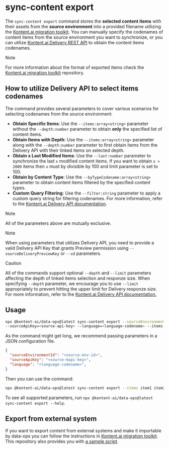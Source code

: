 # sync-content export

The `sync-content export` command stores the **selected content items** with their assets from the **source environment** into a provided filename utilizing the [Kontent.ai migration toolkit](https://github.com/kontent-ai/kontent-ai-migration-toolkit). You can manually specify the codenames of content items from the source environment you want to synchronize, or you can utilize [Kontent.ai Delivery REST API](https://kontent.ai/learn/docs/apis/openapi/delivery-api/) to obtain the content items codenames.

> [!NOTE]
> For more information about the format of exported items check the [Kontent.ai migration toolkit](https://github.com/kontent-ai/kontent-ai-migration-toolkit) repository.

## How to utilize Delivery API to select items codenames
The command provides several parameters to cover various scenarios for selecting codenames from the source environment:
- **Obtain Specific Items**: Use the `--items:array<string>` parameter without the `--depth:number` parameter to obtain **only** the specified list of content items.
- **Obtain Items with Depth**: Use the `--items:array<string>` parameter along with the `--depth:number` parameter to first obtain items from the Delivery API with their linked items on selected depth.
- **Obtain x Last Modified Items**: Use the `--last:number` parameter to synchronize the last `x` modified content items. If you want to obtain `x > 2000` items then `x` must by divisible by 100 and limit parameter is set to 100.
- **Obtain by Content Type**: Use the `--byTypeCodename:array<string>` parameter to obtain content items filtered by the specified content types.
- **Custom Query Filtering**: Use the `--filter:string` parameter to apply a custom query string for filtering codenames. For more information, refer to the [Kontent.ai Delivery API documentation](https://kontent.ai/learn/docs/apis/openapi/delivery-api/).

> [!NOTE]
> All of the parameters above are mutually exclusive.

> [!NOTE]
> When using parameters that utilizes Delivery API, you need to provide a valid Delivery API Key that grants Preview permission using `--sourceDeliveryPreviewKey` or `--sd` parameters.

> [!CAUTION]
> All of the commands support optional `--depth` and `--limit` parameters affecting the depth of linked items selection and responze size. When specifying `--depth` parameter, we encourage you to use `--limit` appropriately to prevent hitting the upper limit for Delivery responze size. For more information, refer to the [Kontent.ai Delivery API documentation.](https://kontent.ai/learn/docs/apis/openapi/delivery-api/#section/Response-size)
  
## Usage
```bash
npx @kontent-ai/data-ops@latest sync-content export --sourceEnvironmentId=<source-environment-id>
--sourceApiKey=<source-api-key> --language=<language-codename> --items item1 item2 item3
```

As the command might get long, we recommend passing parameters in a JSON configuration file.
```JSON
{
  "sourceEnvironmentId": "<source-env-id>",
  "sourceApiKey": "<source-mapi-key>",
  "language": "<language-codename>",
}
```
Then you can use the command: 

```bash
npx @kontent-ai/data-ops@latest sync-content export --items item1 item2 item3 --configFile=params.json
```

To see all supported parameters, run `npx @kontent-ai/data-ops@latest sync-content export --help`.

## Export from external system

If you want to export content from external systems and make it importable by data-ops you can follow the instructions in [Kontent.ai migration toolkit](https://github.com/kontent-ai/kontent-ai-migration-toolkit/blob/main/samples/migrate-from-external-system.ts). This repository also provides you with [a sample script](https://github.com/kontent-ai/kontent-ai-migration-toolkit/blob/main/samples/migrate-from-external-system.ts).